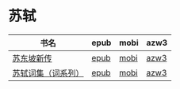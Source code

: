 # 苏轼

| 书名 | epub | mobi | azw3 |
| --- | --- | --- | --- |
| [苏东坡新传](http://ct.dalanmei.com/f/31084289-572112593-6975a6) | [epub](http://ct.dalanmei.com/f/31084289-572112593-6975a6) | [mobi](http://ct.dalanmei.com/f/31084289-571723411-127bda) | [azw3](http://ct.dalanmei.com/f/31084289-572116701-3870da) |
| [苏轼词集（词系列）](http://ct.dalanmei.com/f/31084289-571735409-f3069c) | [epub](http://ct.dalanmei.com/f/31084289-571735409-f3069c) | [mobi](http://ct.dalanmei.com/f/31084289-571611215-c48aa5) | [azw3](http://ct.dalanmei.com/f/31084289-571913693-5d377f) |
